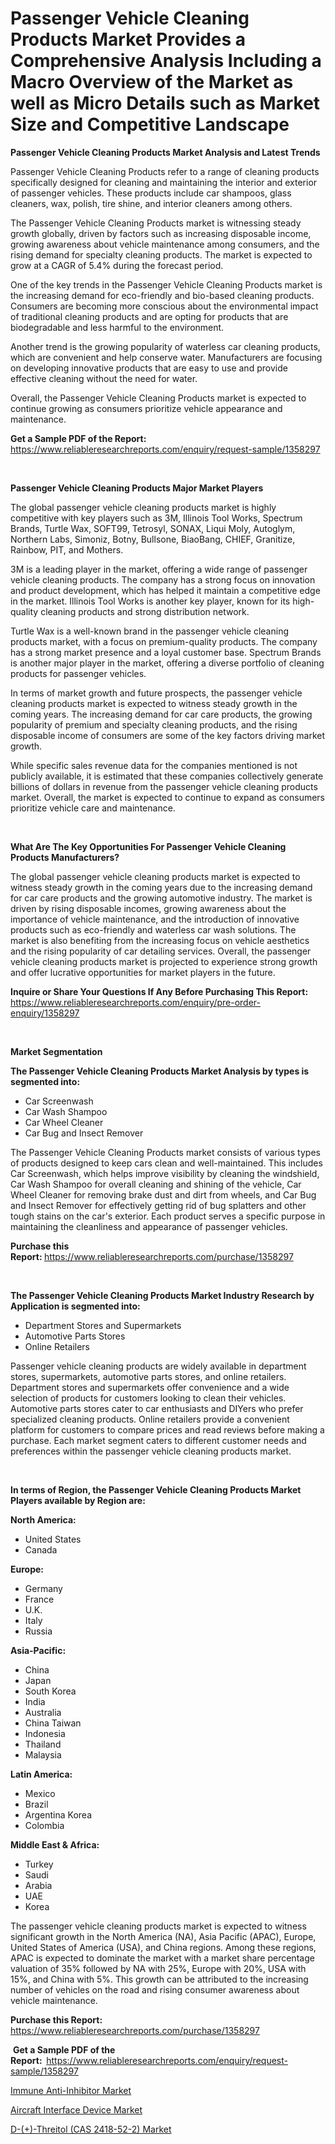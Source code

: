 <p><h1>Passenger Vehicle Cleaning Products Market Provides a Comprehensive Analysis Including a Macro Overview of the Market as well as Micro Details such as Market Size and Competitive Landscape</h1></p><p><strong>Passenger Vehicle Cleaning Products Market Analysis and Latest Trends</strong></p>
<p><p>Passenger Vehicle Cleaning Products refer to a range of cleaning products specifically designed for cleaning and maintaining the interior and exterior of passenger vehicles. These products include car shampoos, glass cleaners, wax, polish, tire shine, and interior cleaners among others.</p><p>The Passenger Vehicle Cleaning Products market is witnessing steady growth globally, driven by factors such as increasing disposable income, growing awareness about vehicle maintenance among consumers, and the rising demand for specialty cleaning products. The market is expected to grow at a CAGR of 5.4% during the forecast period.</p><p>One of the key trends in the Passenger Vehicle Cleaning Products market is the increasing demand for eco-friendly and bio-based cleaning products. Consumers are becoming more conscious about the environmental impact of traditional cleaning products and are opting for products that are biodegradable and less harmful to the environment.</p><p>Another trend is the growing popularity of waterless car cleaning products, which are convenient and help conserve water. Manufacturers are focusing on developing innovative products that are easy to use and provide effective cleaning without the need for water.</p><p>Overall, the Passenger Vehicle Cleaning Products market is expected to continue growing as consumers prioritize vehicle appearance and maintenance.</p></p>
<p><strong>Get a Sample PDF of the Report:&nbsp;</strong> <a href="https://www.reliableresearchreports.com/enquiry/request-sample/1358297">https://www.reliableresearchreports.com/enquiry/request-sample/1358297</a></p>
<p>&nbsp;</p>
<p><strong>Passenger Vehicle Cleaning Products Major Market Players</strong></p>
<p><p>The global passenger vehicle cleaning products market is highly competitive with key players such as 3M, Illinois Tool Works, Spectrum Brands, Turtle Wax, SOFT99, Tetrosyl, SONAX, Liqui Moly, Autoglym, Northern Labs, Simoniz, Botny, Bullsone, BiaoBang, CHIEF, Granitize, Rainbow, PIT, and Mothers.</p><p>3M is a leading player in the market, offering a wide range of passenger vehicle cleaning products. The company has a strong focus on innovation and product development, which has helped it maintain a competitive edge in the market. Illinois Tool Works is another key player, known for its high-quality cleaning products and strong distribution network.</p><p>Turtle Wax is a well-known brand in the passenger vehicle cleaning products market, with a focus on premium-quality products. The company has a strong market presence and a loyal customer base. Spectrum Brands is another major player in the market, offering a diverse portfolio of cleaning products for passenger vehicles.</p><p>In terms of market growth and future prospects, the passenger vehicle cleaning products market is expected to witness steady growth in the coming years. The increasing demand for car care products, the growing popularity of premium and specialty cleaning products, and the rising disposable income of consumers are some of the key factors driving market growth.</p><p>While specific sales revenue data for the companies mentioned is not publicly available, it is estimated that these companies collectively generate billions of dollars in revenue from the passenger vehicle cleaning products market. Overall, the market is expected to continue to expand as consumers prioritize vehicle care and maintenance.</p></p>
<p>&nbsp;</p>
<p><strong>What Are The Key Opportunities For Passenger Vehicle Cleaning Products Manufacturers?</strong></p>
<p><p>The global passenger vehicle cleaning products market is expected to witness steady growth in the coming years due to the increasing demand for car care products and the growing automotive industry. The market is driven by rising disposable incomes, growing awareness about the importance of vehicle maintenance, and the introduction of innovative products such as eco-friendly and waterless car wash solutions. The market is also benefiting from the increasing focus on vehicle aesthetics and the rising popularity of car detailing services. Overall, the passenger vehicle cleaning products market is projected to experience strong growth and offer lucrative opportunities for market players in the future.</p></p>
<p><strong>Inquire or Share Your Questions If Any Before Purchasing This Report:</strong> <a href="https://www.reliableresearchreports.com/enquiry/pre-order-enquiry/1358297">https://www.reliableresearchreports.com/enquiry/pre-order-enquiry/1358297</a></p>
<p>&nbsp;</p>
<p><strong>Market Segmentation</strong></p>
<p><strong>The Passenger Vehicle Cleaning Products Market Analysis by types is segmented into:</strong></p>
<p><ul><li>Car Screenwash</li><li>Car Wash Shampoo</li><li>Car Wheel Cleaner</li><li>Car Bug and Insect Remover</li></ul></p>
<p><p>The Passenger Vehicle Cleaning Products market consists of various types of products designed to keep cars clean and well-maintained. This includes Car Screenwash, which helps improve visibility by cleaning the windshield, Car Wash Shampoo for overall cleaning and shining of the vehicle, Car Wheel Cleaner for removing brake dust and dirt from wheels, and Car Bug and Insect Remover for effectively getting rid of bug splatters and other tough stains on the car's exterior. Each product serves a specific purpose in maintaining the cleanliness and appearance of passenger vehicles.</p></p>
<p><strong>Purchase this Report:&nbsp;</strong><a href="https://www.reliableresearchreports.com/purchase/1358297">https://www.reliableresearchreports.com/purchase/1358297</a></p>
<p>&nbsp;</p>
<p><strong>The Passenger Vehicle Cleaning Products Market Industry Research by Application is segmented into:</strong></p>
<p><ul><li>Department Stores and Supermarkets</li><li>Automotive Parts Stores</li><li>Online Retailers</li></ul></p>
<p><p>Passenger vehicle cleaning products are widely available in department stores, supermarkets, automotive parts stores, and online retailers. Department stores and supermarkets offer convenience and a wide selection of products for customers looking to clean their vehicles. Automotive parts stores cater to car enthusiasts and DIYers who prefer specialized cleaning products. Online retailers provide a convenient platform for customers to compare prices and read reviews before making a purchase. Each market segment caters to different customer needs and preferences within the passenger vehicle cleaning products market.</p></p>
<p>&nbsp;</p>
<p><strong>In terms of Region, the Passenger Vehicle Cleaning Products Market Players available by Region are:</strong></p>
<p>
    <p> <strong> North America: </strong>
        <ul>
            <li>United States</li>
            <li>Canada</li>
        </ul>
        </p> 
    <p> <strong> Europe: </strong>
        <ul>
            <li>Germany</li>
            <li>France</li>
            <li>U.K.</li>
            <li>Italy</li>
            <li>Russia</li>
        </ul>
        </p> 
    <p> <strong> Asia-Pacific: </strong>
        <ul>
            <li>China</li>
            <li>Japan</li>
            <li>South Korea</li>
            <li>India</li>
            <li>Australia</li>
            <li>China Taiwan</li>
            <li>Indonesia</li>
            <li>Thailand</li>
            <li>Malaysia</li>
        </ul>
        </p> 
    <p> <strong> Latin America: </strong>
        <ul>
            <li>Mexico</li>
            <li>Brazil</li>
            <li>Argentina Korea</li>
            <li>Colombia</li>
        </ul>
        </p> 
    <p> <strong> Middle East & Africa: </strong>
        <ul>
            <li>Turkey</li>
            <li>Saudi</li>
            <li>Arabia</li>
            <li>UAE</li>
            <li>Korea</li>
        </ul>
    </p>
    </p>
<p><p>The passenger vehicle cleaning products market is expected to witness significant growth in the North America (NA), Asia Pacific (APAC), Europe, United States of America (USA), and China regions. Among these regions, APAC is expected to dominate the market with a market share percentage valuation of 35% followed by NA with 25%, Europe with 20%, USA with 15%, and China with 5%. This growth can be attributed to the increasing number of vehicles on the road and rising consumer awareness about vehicle maintenance.</p></p>
<p><strong>Purchase this Report: </strong><a href="https://www.reliableresearchreports.com/purchase/1358297">https://www.reliableresearchreports.com/purchase/1358297</a></p>
<p>&nbsp;<strong>Get a Sample PDF of the Report:&nbsp;&nbsp;</strong><a href="https://www.reliableresearchreports.com/enquiry/request-sample/1358297">https://www.reliableresearchreports.com/enquiry/request-sample/1358297</a></p>
<p><strong></strong></p>
<p><p><a href="https://view.publitas.com/reportprime-1/immune-anti-inhibitor-market-with-the-goal-of-estimating-the-market-size-and-future-growth-potential-of-various-market-segments-based-on-component-applications-end-user-and-region/">Immune Anti-Inhibitor Market</a></p><p><a href="https://view.publitas.com/reportprime-1/aircraft-interface-device-market-size-and-growth-market-segmentation-regional-and-country-breakdowns-and-market-trends-for-period-from-2023-2030/">Aircraft Interface Device Market</a></p><p><a href="https://view.publitas.com/reportprime-1/d-threitol-cas-2418-52-2-market-size-evaluating-its-market-trends-growth-and-projections-2023-2030/">D-(+)-Threitol (CAS 2418-52-2) Market</a></p></p>